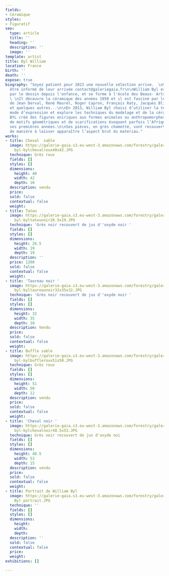 ```yaml
---
fields:
- Céramique
styles:
- Figuratif
seo:
  type: article
  title: ''
  heading: ''
  description: ''
  image: ''
template: artist
title: Byl William
location: France
birth: ''
death: ''
expose: true
biography: "Soyez patient pour 2023 une nouvelle sélection arrive.  \nSi vous voulez
  être informé de leur arrivée contact@galeriegaia.fr\n\nWilliam Byl est passionné
  par le dessin depuis l'enfance, et se forme à l'école des Beaux- Arts de Cholet
  \ \nIl découvre la céramique des années 1950 et il est fasciné par les réalisations
  de Jean Derval, René Maurel, Roger Capron, François Raty, Jacques Blin, Luc Lanel
  et quelques autres...\n\nEn 2013, William Byl choisi d’utiliser la terre comme nouveau
  mode d’expression et explore les techniques du modelage et de la céramique.\n\nWilliam
  BYL créé des figures oniriques aux formes animales ou anthropomorphes enrichies
  de motifs géométriques et de scarifications évoquant parfois l’Afrique où il a passé
  ses premières années.\n\nSes pièces, en grès chamotté, sont recouvertes de jus d’oxydes
  de manière à laisser apparaître l’aspect brut du matériau."
works:
- title: Cheval  sable
  image: https://galerie-gaia.s3.eu-west-3.amazonaws.com/forestry/galerie-gaia-william
    byl-bylchevalroux40x42.JPG
  technique: Grès roux
  fields: []
  styles: []
  dimensions:
    height: 40
    width: 42
    depth: 10
  description: vendu
  price: 
  sold: false
  contextual: false
  weight: 
- title: Tatou
  image: https://galerie-gaia.s3.eu-west-3.amazonaws.com/forestry/galerie-gaia-william
    byl-byltatounoir26.5x19.JPG
  technique: 'Grès noir recouvert de jus d''oxyde noir '
  fields: []
  styles: []
  dimensions:
    height: 26.5
    width: 19
    depth: 19
  description: ''
  price: 1200
  sold: false
  contextual: false
  weight: 
- title: 'Taureau noir '
  image: https://galerie-gaia.s3.eu-west-3.amazonaws.com/forestry/galerie-gaia-william
    byl-byltaureaunoir32x35x32.JPG
  technique: 'Grès noir recouvert de jus d''oxyde noir '
  fields: []
  styles: []
  dimensions:
    height: 32
    width: 35
    depth: 10
  description: Vendu
  price: 
  sold: false
  contextual: false
  weight: 
- title: Buffle sable
  image: https://galerie-gaia.s3.eu-west-3.amazonaws.com/forestry/galerie-gaia-william
    byl-bylbuffleroux51x50.JPG
  technique: Grès roux
  fields: []
  styles: []
  dimensions:
    height: 51
    width: 50
    depth: 12
  description: vendu
  price: 
  sold: false
  contextual: false
  weight: 
- title: 'Cheval noir '
  image: https://galerie-gaia.s3.eu-west-3.amazonaws.com/forestry/galerie-gaia-william
    byl-bylchevalnoir48.5x53.JPG
  technique: Grès noir recouvert de jus d'oxyde noi
  fields: []
  styles: []
  dimensions:
    height: 48.5
    width: 53
    depth: 15
  description: vendu
  price: 
  sold: false
  contextual: false
  weight: 
- title: Portrait de William Byl
  image: https://galerie-gaia.s3.eu-west-3.amazonaws.com/forestry/galerie gaia William
    Byl portrait.JPG
  technique: ''
  fields: []
  styles: []
  dimensions:
    height: 
    width: 
    depth: 
  description: ''
  sold: false
  contextual: false
  price: 
  weight: 
exhibitions: []

---
```


